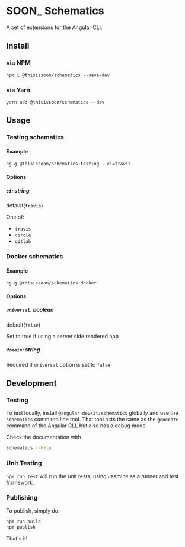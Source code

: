# SOON_ Schematics

A set of extensions for the Angular CLI.

## Install

### via NPM

`npm i @thisissoon/schematics --save-dev`

### via Yarn

`yarn add @thisissoon/schematics --dev`

## Usage

### Testing schematics

#### Example

`ng g @thisissoon/schematics:testing --ci=travis`

#### Options

##### `ci`: string
default(`travis`)

One of:

  * `travis`
  * `circle`
  * `gitlab`

### Docker schematics

#### Example

`ng g @thisissoon/schematics:docker`

#### Options

##### `universal`: boolean
default(`false`)

Set to true if using a server side rendered app

##### `domain`: string
Required if `universal` option is set to `false`


## Development

### Testing

To test locally, install `@angular-devkit/schematics` globally and use the `schematics` command line tool. That tool acts the same as the `generate` command of the Angular CLI, but also has a debug mode.

Check the documentation with
```bash
schematics --help
```

### Unit Testing

`npm run test` will run the unit tests, using Jasmine as a runner and test framework.

### Publishing

To publish, simply do:

```bash
npm run build
npm publish
```

That's it!

